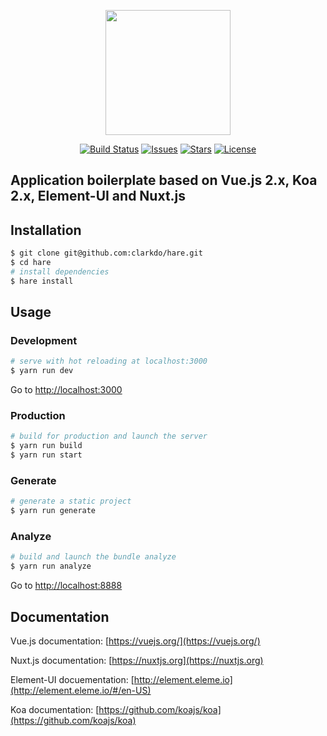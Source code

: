 <p align="center"><img style="height:200px" src="http://clarkdo.github.io/public/img/hare-logo-blue.svg"></p>
<p align="center">
  <a href="https://travis-ci.org/clarkdo/hare" target="_blank"><img src="https://travis-ci.org/clarkdo/hare.svg?branch=master" alt="Build Status"></a>
  <a href="https://github.com/clarkdo/hare/issues"><img src="https://img.shields.io/github/issues/clarkdo/hare.svg" alt="Issues"></a>
  <a href="https://github.com/clarkdo/hare/stargazers"><img src="https://img.shields.io/github/stars/clarkdo/hare.svg" alt="Stars"></a>
  <a href="https://raw.githubusercontent.com/clarkdo/hare/master/LICENSE"><img src="https://img.shields.io/badge/license-MIT-blue.svg" alt="License"></a>
</p>


## Application boilerplate based on Vue.js 2.x, Koa 2.x, Element-UI and Nuxt.js

## Installation

``` bash
$ git clone git@github.com:clarkdo/hare.git
$ cd hare
# install dependencies
$ hare install
```

## Usage

### Development

``` bash
# serve with hot reloading at localhost:3000
$ yarn run dev
```

Go to [http://localhost:3000](http://localhost:3000)

### Production

``` bash
# build for production and launch the server
$ yarn run build
$ yarn run start
```

### Generate

``` bash
# generate a static project
$ yarn run generate
```

### Analyze

``` bash
# build and launch the bundle analyze
$ yarn run analyze
```

Go to [http://localhost:8888](http://localhost:8888)

## Documentation

Vue.js documentation: [https://vuejs.org/](https://vuejs.org/)

Nuxt.js documentation: [https://nuxtjs.org](https://nuxtjs.org)

Element-UI docuementation: [http://element.eleme.io](http://element.eleme.io/#/en-US)

Koa documentation: [https://github.com/koajs/koa](https://github.com/koajs/koa)
